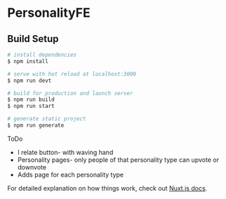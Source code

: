 # PersonalityFE

## Build Setup

```bash
# install dependencies
$ npm install

# serve with hot reload at localhost:3000
$ npm run devt

# build for production and launch server
$ npm run build
$ npm run start

# generate static project
$ npm run generate
```

ToDo

- I relate button- with waving hand
- Personality pages- only people of that personality type can upvote or downvote
- Adds page for each personality type

For detailed explanation on how things work, check out [Nuxt.js docs](https://nuxtjs.org).
